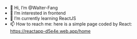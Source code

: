 - 👋 Hi, I’m @Walter-Fang
- 👀 I’m interested in frontend
- 🌱 I’m currently learning ReactJS
- 📫 How to reach me: here is a simple page coded by React: https://reactapp-d5e4e.web.app/home

<!---
Walter-Fang/Walter-Fang is a ✨ special ✨ repository because its `README.md` (this file) appears on your GitHub profile.
You can click the Preview link to take a look at your changes.
--->
